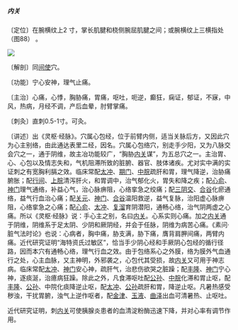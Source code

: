##### 内关

〔定位〕在腕横纹上2 寸，掌长肌腱和桡侧腕屈肌腱之间；或腕横纹上三横指处（图88） 。

![](img/图88.jpg)

〔解剖〕同[间使](https://www.gmzyjc.com/read/zjs/zjs3.1.9-12-0.0.1.3.5.md)穴。

〔功能〕宁心安神，理气止痛。

〔主治〕心痛，心悸，胸胁痛，胃痛，呕吐，呃逆，癫狂，痫证，郁证，不寐，中风，热病，月经不调，产后血晕，肘臂掌痛。

〔刺灸〕直刺0.5-1寸。可灸。

〔讲述〕出《灵枢·经脉》。穴属心包经，位于前臂内侧，适当关脉后方，又因此穴为心主别络，由此通达表里二经，因名。穴属心包络穴，别走手少阳，又为八脉交会穴之一，通于阴维，故主冶功能较广，“胸胁[内关](https://www.gmzyjc.com/read/zjs/zjs3.1.9-12-0.0.1.3.6.md)谋”，为五总穴之一。主治胃、心、心包以及情志失和，气机阻滞所致的脏腑、器官、肢体诸疾。尤对实中满的实证刺之有宽胸利膈之效。临床常配[太冲](https://www.gmzyjc.com/read/zjs/zjs3.1.9-12-0.0.4.3.3.md)、[期门](https://www.gmzyjc.com/read/zjs/zjs3.1.9-12-0.0.4.3.14.md)、[中脘](https://www.gmzyjc.com/read/zjs/zjs3.2.1-0.1.1.3.11.md)疏肝和胃，理气降逆，治胁痛腑胀；配[行间](https://www.gmzyjc.com/read/zjs/zjs3.1.9-12-0.0.4.3.2.md)、[上脘](https://www.gmzyjc.com/read/zjs/zjs3.2.1-0.1.1.3.12.md)清泻肝火，和胃调中，治气郁化火，胃失和降之疾；配[心俞](https://www.gmzyjc.com/read/zjs/zjs3.1.7-8-0.0.1.3.15.md)、[神门](https://www.gmzyjc.com/read/zjs/zjs3.1.4-6-0.0.2.3.7.md)理气通络，补益心气，治心脉痹阻，心络挛急之绞痛；配[三阴交](https://www.gmzyjc.com/read/zjs/zjs3.1.4-6-0.0.1.3.6.md)、[合谷](https://www.gmzyjc.com/read/zjs/zjs3.1.1-3-0.1.2.3.4.md)化瘀通络，益气行血治心痛；配[关元](https://www.gmzyjc.com/read/zjs/zjs3.2.1-0.1.1.3.4.md)、[神门](https://www.gmzyjc.com/read/zjs/zjs3.1.4-6-0.0.2.3.7.md)、[合谷](https://www.gmzyjc.com/read/zjs/zjs3.1.1-3-0.1.2.3.4.md)温阳救逆，益气复脉，治阳虚心脉痹阻，心络挛急之心痛；配[心俞](https://www.gmzyjc.com/read/zjs/zjs3.1.7-8-0.0.1.3.15.md)、[太冲](https://www.gmzyjc.com/read/zjs/zjs3.1.9-12-0.0.4.3.3.md)、[复溜](https://www.gmzyjc.com/read/zjs/zjs3.1.7-8-0.0.2.3.7.md)育阴潜阳，通畅心络，治气阴两虚之心痛。所以《灵枢·经脉》说：手心主之别，名曰[内关](https://www.gmzyjc.com/read/zjs/zjs3.1.9-12-0.0.1.3.6.md)。心系实则心痛。加之[内关](https://www.gmzyjc.com/read/zjs/zjs3.1.9-12-0.0.1.3.6.md)通于阴维，阴维系于足太阴、少阴和厥阴经，并会于任脉，阴维为病苦心痛。《素问·脏气法时论》也说：心病者，胸中痛，胁支满，胁下痛，膺背肩胛间痛，两臂内痛。近代研究证明“海特资氏过敏区”，恰当手少阴心经和手厥阴心包经的循行径路，因而本穴有通畅心络，理气行血之效。由于包络系心之外膜，络为膜外气血通行之处，心主血脉，又主神明，外邪袭之，心包代其受损，故[内关](https://www.gmzyjc.com/read/zjs/zjs3.1.9-12-0.0.1.3.6.md)又可用于神志病。临床常配[太冲](https://www.gmzyjc.com/read/zjs/zjs3.1.9-12-0.0.4.3.3.md)、[神门](https://www.gmzyjc.com/read/zjs/zjs3.1.4-6-0.0.2.3.7.md)安心神，疏肝气，治悲伤欲哭之脏躁；配[丰隆](https://www.gmzyjc.com/read/zjs/zjs3.1.1-3-0.1.3.3.40.md)、[神门](https://www.gmzyjc.com/read/zjs/zjs3.1.4-6-0.0.2.3.7.md)宁心神，逐痰涎，治癔病狂躁。除此之外，凡食滞呕吐配[公孙](https://www.gmzyjc.com/read/zjs/zjs3.1.4-6-0.0.1.3.4.md)、[中脘](https://www.gmzyjc.com/read/zjs/zjs3.2.1-0.1.1.3.11.md)化滞和胃止呕，配[丰隆](https://www.gmzyjc.com/read/zjs/zjs3.1.1-3-0.1.3.3.40.md)、[公孙](https://www.gmzyjc.com/read/zjs/zjs3.1.4-6-0.0.1.3.4.md)、中院化痰降逆止呕，配[太冲](https://www.gmzyjc.com/read/zjs/zjs3.1.9-12-0.0.4.3.3.md)、[公孙](https://www.gmzyjc.com/read/zjs/zjs3.1.4-6-0.0.1.3.4.md)疏肝和胃，降逆止呕。凡暑热感受秽浊，干扰胃腑，浊气上逆作呕者，配[金津](https://www.gmzyjc.com/read/zjs/zjs3.4-0.1.1.7.0.md)、[玉液](https://www.gmzyjc.com/read/zjs/zjs3.4-0.1.1.7.0.md)、[曲泽](https://www.gmzyjc.com/read/zjs/zjs3.1.9-12-0.0.1.3.3.md)出血可清暑热、止呕吐。

近代研究证明，刺[内关](https://www.gmzyjc.com/read/zjs/zjs3.1.9-12-0.0.1.3.6.md)可使胰腺炎患者的血清淀粉酶迅速下降，并对心率有调节作用。
